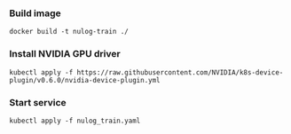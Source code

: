 ### Build image
```
docker build -t nulog-train ./
```

### Install NVIDIA GPU driver
```
kubectl apply -f https://raw.githubusercontent.com/NVIDIA/k8s-device-plugin/v0.6.0/nvidia-device-plugin.yml
```

### Start service
```
kubectl apply -f nulog_train.yaml
```
